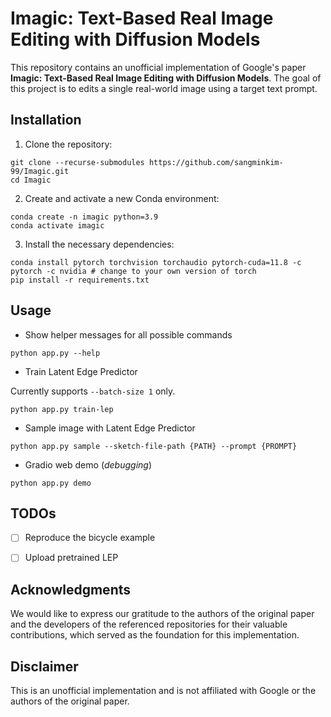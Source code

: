 # Imagic: Text-Based Real Image Editing with Diffusion Models

This repository contains an unofficial implementation of Google's paper **Imagic: Text-Based Real Image Editing with Diffusion Models**. 
The goal of this project is to edits a single real-world image using a target text prompt.



## Installation

1. Clone the repository:

```shell
git clone --recurse-submodules https://github.com/sangminkim-99/Imagic.git
cd Imagic
```

2. Create and activate a new Conda environment:

```shell
conda create -n imagic python=3.9
conda activate imagic
```

3. Install the necessary dependencies:

```shell
conda install pytorch torchvision torchaudio pytorch-cuda=11.8 -c pytorch -c nvidia # change to your own version of torch
pip install -r requirements.txt
```

## Usage

- Show helper messages for all possible commands

```shell
python app.py --help
```

- Train Latent Edge Predictor

Currently supports `--batch-size 1` only.

```shell
python app.py train-lep
```

- Sample image with Latent Edge Predictor

```shell
python app.py sample --sketch-file-path {PATH} --prompt {PROMPT}
```

- Gradio web demo (_debugging_)

```shell
python app.py demo
```


## TODOs

- [ ] Reproduce the bicycle example

- [ ] Upload pretrained LEP


## Acknowledgments

We would like to express our gratitude to the authors of the original paper and the developers of the referenced repositories for their valuable contributions, which served as the foundation for this implementation.


## Disclaimer

This is an unofficial implementation and is not affiliated with Google or the authors of the original paper.